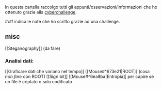 In questa cartella raccolgo tutti gli appunti/osservazioni/informazioni che ho ottenuto grazie alla [cyberchallenge](https://cyberchallenge.it).

#ctf indica le note che ho scritto grazie ad una challenge.

## misc 
[[Steganography]] (da fare)

### Analisi dati:
  [[Graficare dati che variano nel tempo]] 
  [[Mouse#^973e21|ROOT]] (cosa _non fare_ con ROOT)
  [[Sign bit]]
  [[Mouse#^6ea8ba|Entropia]] per capire se un file è criptato o solo codificato

 